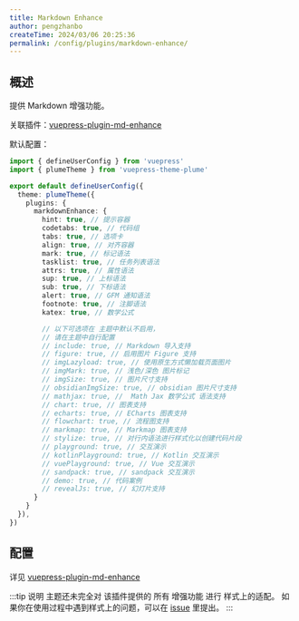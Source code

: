 ```yaml
---
title: Markdown Enhance
author: pengzhanbo
createTime: 2024/03/06 20:25:36
permalink: /config/plugins/markdown-enhance/
---
```


## 概述

提供 Markdown 增强功能。

关联插件：[vuepress-plugin-md-enhance](https://plugin-md-enhance.vuejs.press/zh/)

默认配置：

```ts
import { defineUserConfig } from 'vuepress'
import { plumeTheme } from 'vuepress-theme-plume'

export default defineUserConfig({
  theme: plumeTheme({
    plugins: {
      markdownEnhance: {
        hint: true, // 提示容器
        codetabs: true, // 代码组
        tabs: true, // 选项卡
        align: true, // 对齐容器
        mark: true, // 标记语法
        tasklist: true, // 任务列表语法
        attrs: true, // 属性语法
        sup: true, // 上标语法
        sub: true, // 下标语法
        alert: true, // GFM 通知语法
        footnote: true, // 注脚语法
        katex: true, // 数学公式

        // 以下可选项在 主题中默认不启用，
        // 请在主题中自行配置
        // include: true, // Markdown 导入支持
        // figure: true, // 启用图片 Figure 支持
        // imgLazyload: true, // 使用原生方式懒加载页面图片
        // imgMark: true, // 浅色/深色 图片标记
        // imgSize: true, // 图片尺寸支持
        // obsidianImgSize: true, // obsidian 图片尺寸支持
        // mathjax: true, //  Math Jax 数学公式 语法支持
        // chart: true, // 图表支持
        // echarts: true, // ECharts 图表支持
        // flowchart: true, // 流程图支持
        // markmap: true, // Markmap 图表支持
        // stylize: true, // 对行内语法进行样式化以创建代码片段
        // playground: true, // 交互演示
        // kotlinPlayground: true, // Kotlin 交互演示
        // vuePlayground: true, // Vue 交互演示
        // sandpack: true, // sandpack 交互演示
        // demo: true, // 代码案例
        // revealJs: true, // 幻灯片支持
      }
    }
  }),
})
```

## 配置

详见 [vuepress-plugin-md-enhance](https://plugin-md-enhance.vuejs.press/zh/config.html)

:::tip 说明
主题还未完全对 该插件提供的 所有 增强功能 进行 样式上的适配。
如果你在使用过程中遇到样式上的问题，可以在 [issue](https://github.com/pengzhanbo/vuepress-theme-plume/issues) 里提出。
:::
